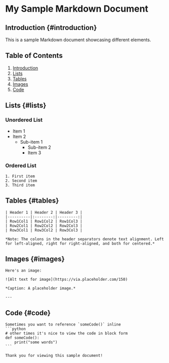 # My Sample Markdown Document

## Introduction {#introduction}
This is a sample Markdown document showcasing different elements.


## Table of Contents
1. [Introduction](#introduction)
2. [Lists](#lists)
3. [Tables](#tables)
4. [Images](#images)
5. [Code](#code)

## Lists {#lists}

### Unordered List

- Item 1
- Item 2
  - Sub-item 1
    - Sub-item 2
    - Item 3

### Ordered List

    1. First item
    2. Second item
    3. Third item

## Tables {#tables}

    | Header 1 | Header 2 | Header 3 |
    |----------|:--------:|---------:|
    | Row1Col1 | Row1Col2 | Row1Col3 |
    | Row2Col1 | Row2Col2 | Row2Col3 |
    | Row3Col1 | Row3Col2 | Row3Col3 |

    *Note: The colons in the header separators denote text alignment. Left for left-aligned, right for right-aligned, and both for centered.*

## Images {#images}

    Here's an image:

    ![Alt text for image](https://via.placeholder.com/150)

    *Caption: A placeholder image.*

    ---
## Code {#code}
    
    Sometimes you want to reference `someCode()` inline
    ```python
    # other times it's nice to view the code in block form
    def someCode():
        print("some words")
    ```

    Thank you for viewing this sample document!

